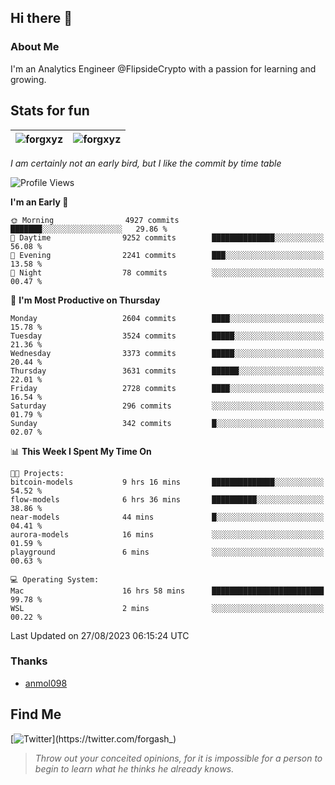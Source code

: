 ## Hi there 👋

### About Me

I'm an Analytics Engineer @FlipsideCrypto with a passion for learning and growing.
  
## Stats for fun

| <img align="center" src="https://github-readme-streak-stats.herokuapp.com/?user=forgxyz&theme=tokyonight" alt="forgxyz" /> | <img align="center" src="https://github-readme-stats.vercel.app/api?username=forgxyz&theme=tokyonight&show_icons=true" alt="forgxyz" /> |
| ------------- |------------- |

*I am certainly not an early bird, but I like the commit by time table*  

<!--START_SECTION:waka-->
![Profile Views](http://img.shields.io/badge/Profile%20Views-0-blue)

**I'm an Early 🐤** 

```text
🌞 Morning                4927 commits        ███████░░░░░░░░░░░░░░░░░░   29.86 % 
🌆 Daytime                9252 commits        ██████████████░░░░░░░░░░░   56.08 % 
🌃 Evening                2241 commits        ███░░░░░░░░░░░░░░░░░░░░░░   13.58 % 
🌙 Night                  78 commits          ░░░░░░░░░░░░░░░░░░░░░░░░░   00.47 % 
```
📅 **I'm Most Productive on Thursday** 

```text
Monday                   2604 commits        ████░░░░░░░░░░░░░░░░░░░░░   15.78 % 
Tuesday                  3524 commits        █████░░░░░░░░░░░░░░░░░░░░   21.36 % 
Wednesday                3373 commits        █████░░░░░░░░░░░░░░░░░░░░   20.44 % 
Thursday                 3631 commits        ██████░░░░░░░░░░░░░░░░░░░   22.01 % 
Friday                   2728 commits        ████░░░░░░░░░░░░░░░░░░░░░   16.54 % 
Saturday                 296 commits         ░░░░░░░░░░░░░░░░░░░░░░░░░   01.79 % 
Sunday                   342 commits         █░░░░░░░░░░░░░░░░░░░░░░░░   02.07 % 
```


📊 **This Week I Spent My Time On** 

```text
🐱‍💻 Projects: 
bitcoin-models           9 hrs 16 mins       ██████████████░░░░░░░░░░░   54.52 % 
flow-models              6 hrs 36 mins       ██████████░░░░░░░░░░░░░░░   38.86 % 
near-models              44 mins             █░░░░░░░░░░░░░░░░░░░░░░░░   04.41 % 
aurora-models            16 mins             ░░░░░░░░░░░░░░░░░░░░░░░░░   01.59 % 
playground               6 mins              ░░░░░░░░░░░░░░░░░░░░░░░░░   00.63 % 

💻 Operating System: 
Mac                      16 hrs 58 mins      █████████████████████████   99.78 % 
WSL                      2 mins              ░░░░░░░░░░░░░░░░░░░░░░░░░   00.22 % 
```


 Last Updated on 27/08/2023 06:15:24 UTC
<!--END_SECTION:waka-->

### Thanks
 - [anmol098](https://github.com/anmol098/waka-readme-stats/)
  
## Find Me
[![Twitter](https://img.shields.io/twitter/url/https/twitter.com/forgash_.svg?style=social&label=Follow%20%40forgash_)](https://twitter.com/forgash_)


> *Throw out your conceited opinions, for it is impossible for a person to begin to learn what he thinks he already knows.* 
